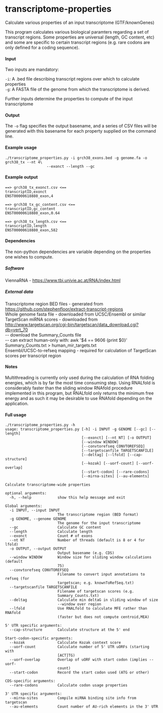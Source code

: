 # transcriptome-properties
Calculate various properties of an input transcriptome (GTF/knownGenes)

This program calculates various biological paramters regarding a set of transcript regions. Some properties are universal (length, GC content, etc) and some are specific to certain transcript regions (e.g. rare codons are only defined for a coding sequence).

#### Input 

Two inputs are mandatory: 

`-i`: A .bed file describing transcript regions over which to calculate properties  
`-g`: A FASTA file of the genome from which the transcriptome is derived. 

Further inputs determine the properties to compute of the input transcriptome

#### Output 

The `-o` flag specifies the output basename, and a series of CSV files will be generated with this basename for each property supplied on the command line. 

#### Example usage
```
./transcriptome_properties.py -i grch38_exons.bed -g genome.fa -o grch38_tx --nt 4\
			       --exonct --length --gc
```

#### Example output

```
==> grch38_tx_exonct.csv <==
transcriptID,exonct
ENST00000618880_exon,4

==> grch38_tx_gc_content.csv <==
transcriptID,gc_content
ENST00000618880_exon,0.64

==> grch38_tx_length.csv <==
transcriptID,length
ENST00000618880_exon,582
```

#### Dependencies

The non-python dependencies are variable depending on the properties one wishes to compute. 

##### Software

ViennaRNA - https://www.tbi.univie.ac.at/RNA/index.html

##### External data

Transcriptome region BED files - generated from https://github.com/stephenfloor/extract-transcript-regions  
Whole genome fasta file - downloaded from UCSC/Ensembl or similar  
TargetScan miRNA scores - downloaded from http://www.targetscan.org/cgi-bin/targetscan/data_download.cgi?db=vert_70  
 -- download the Summary_Counts file  
 -- can extract human-only with: awk '$4 == 9606 {print $0}' Summary_Counts.txt > human_mir_targets.txt  
Ensembl/UCSC-to-refseq mapping - required for calculation of TargetScan scores per transcript region  

#### Notes

Multithreading is currently only used during the calculation of RNA folding energies, which is by far the most time consuming step. Using RNALfold
is considerably faster than the sliding window RNAfold procedure implemented in this program, but RNALfold only returns the minimum free energy and as such it may be desirable to use RNAfold depending on the application. 

#### Full usage 
```
./transcriptome_properties.py -h
usage: transcriptome_properties.py [-h] -i INPUT -g GENOME [--gc] [--length]
                                   [--exonct] [--nt NT] [-o OUTPUT]
                                   [--window WINDOW]
                                   [--convtorefseq CONVTOREFSEQ]
                                   [--targetscanfile TARGETSCANFILE]
                                   [--deltag] [--lfold] [--cap-structure]
                                   [--kozak] [--uorf-count] [--uorf-overlap]
                                   [--start-codon] [--rare-codons]
                                   [--mirna-sites] [--au-elements]

Calculate transcriptome-wide properties

optional arguments:
  -h, --help            show this help message and exit

Global arguments:
  -i INPUT, --input INPUT
                        The transcriptome region (BED format)
  -g GENOME, --genome GENOME
                        The genome for the input transcriptome
  --gc                  Calculate GC content
  --length              Calculate length
  --exonct              Count # of exons
  --nt NT               Number of threads (default is 8 or 4 for lfold)
  -o OUTPUT, --output OUTPUT
                        Output basename (e.g. CDS)
  --window WINDOW       Window size for sliding window calculations (default
                        75)
  --convtorefseq CONVTOREFSEQ
                        Filename to convert input annotations to refseq (for
                        targetscan; e.g. knownToRefSeq.txt)
  --targetscanfile TARGETSCANFILE
                        Filename of targetscan scores (e.g.
                        Summary_Counts.txt)
  --deltag              Calculate min deltaG in sliding window of size
                        --window over region
  --lfold               Use RNALfold to calculate MFE rather than RNAfold
                        (faster but does not compute centroid,MEA)

5' UTR specific arguments:
  --cap-structure       Calculate structure at the 5' end

Start-codon-specific arguments:
  --kozak               Calculate Kozak context score
  --uorf-count          Calculate number of 5' UTR uORFs (starting with
                        [ACT]TG)
  --uorf-overlap        Overlap of uORF with start codon (implies --uorf-
                        count)
  --start-codon         Record the start codon used (ATG or other)

CDS-specific arguments:
  --rare-codons         Calculate codon usage properties

3' UTR specific arguments:
  --mirna-sites         Compile miRNA binding site info from targetscan
  --au-elements         Count number of AU-rich elements in the 3' UTR
